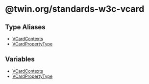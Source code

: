 # @twin.org/standards-w3c-vcard

## Type Aliases

- [VCardContexts](type-aliases/VCardContexts.md)
- [VCardPropertyType](type-aliases/VCardPropertyType.md)

## Variables

- [VCardContexts](variables/VCardContexts.md)
- [VCardPropertyType](variables/VCardPropertyType.md)
